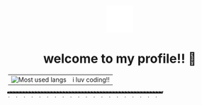 <div align="center">
  <img src="ASSETS/github.svg" alt="github" height="61px">
</div>

<div align="center">

  # welcome to my profile!! 👋
  
</div>


  <table>
    <tbody>
      <tr>
        <td>
          <img src="https://github-readme-stats.vercel.app/api/top-langs/?username=avaalef&layout=compact&hide_border=true&bg_color=1e1e2f&title_color=8be9fd&text_color=f8f8f2&icon_color=ff79c6&border_radius=12&card_width=350&card_height=400" alt="Most used langs">
        </td>
        <td>
          i luv coding!!
        </td>
      </tr>
    </tbody>
  </table>

.็็็็็็็็็็็็็็็็็็็็็็็็็็็็็็็็็็็็็็็็็็็็็็็็็ ็็็็็็็็็็็็็็็็็็็็็็็็็็็็็็็็็็็็็็็็็็็็็็็็็ ็็็็็็็็็็็็็็็็็็็็็็็็็็็็็็็็็็็็็็็็็็็็็็็็็ ็็็็็็็็็็็็็็็็็็็็็็็็็็็็็็็็็็็็็็็็็็็็็็็็็ ็็็็็็็็็็็็็็็็็็็็็็็็็็็็็็็็็็็็็็็็็็็็็็็็็.็็็็็็็็็็็็็็็็็็็็็็็็็็็็็็็็็็็็็็็็็็็็็็็็็ ็็็็็็็็็็็็็็็็็็็็็็็็็็็็็็็็็็็็็็็็็็็็็็็็็ ็็็็็็็็็็็็็็็็็็็็็็็็็็็็็็็็็็็็็็็็็็็็็็็็็ ็็็็็็็็็็็็็็็็็็็็็็็็็็็็็็็็็็็็็็็็็็็็็็็็็ ็็็็็็็็็็็็็็็็็็็็็็็็็็็็็็็็็็็็็็็็็็็็็็็็็.็็็็็็็็็็็็็็็็็็็็็็็็็็็็็็็็็็็็็็็็็็็็็็็็็ ็็็็็็็็็็็็็็็็็็็็็็็็็็็็็็็็็็็็็็็็็็็็็็็็็ ็็็็็็็็็็็็็็็็็็็็็็็็็็็็็็็็็็็็็็็็็็็็็็็็็ ็็็็็็็็็็็็็็็็็็็็็็็็็็็็็็็็็็็็็็็็็็็็็็็็็ ็็็็็็็็็็็็็็็็็็็็็็็็็็็็็็็็็็็็็็็็็็็็็็็็็.็็็็็็็็็็็็็็็็็็็็็็็็็็็็็็็็็็็็็็็็็็็็็็็็็ ็็็็็็็็็็็็็็็็็็็็็็็็็็็็็็็็็็็็็็็็็็็็็็็็็ ็็็็็็็็็็็็็็็็็็็็็็็็็็็็็็็็็็็็็็็็็็็็็็็็็ ็็็็็็็็็็็็็็็็็็็็็็็็็็็็็็็็็็็็็็็็็็็็็็็็็ ็็็็็็็็็็็็็็็็็็็็็็็็็็็็็็็็็็็็็็็็็็็็็็็็็.็็็็็็็็็็็็็็็็็็็็็็็็็็็็็็็็็็็็็็็็็็็็็็็็็ ็็็็็็็็็็็็็็็็็็็็็็็็็็็็็็็็็็็็็็็็็็็็็็็็็ ็็็็็็็็็็็็็็็็็็็็็็็็็็็็็็็็็็็็็็็็็็็็็็็็็ ็็็็็็็็็็็็็็็็็็็็็็็็็็็็็็็็็็็็็็็็็็็็็็็็็ ็็็็็็็็็็็็็็็็็็็็็็็็็็็็็็็็็็็็็็็็็็็็็็็็็.็็็็็็็็็็็็็็็็็็็็็็็็็็็็็็็็็็็็็็็็็็็็็็็็็ ็็็็็็็็็็็็็็็็็็็็็็็็็็็็็็็็็็็็็็็็็็็็็็็็็ ็็็็็็็็็็็็็็็็็็็็็็็็็็็็็็็็็็็็็็็็็็็็็็็็็ ็็็็็็็็็็็็็็็็็็็็็็็็็็็็็็็็็็็็็็็็็็็็็็็็็ ็็็็็็็็็็็็็็็็็็็็็็็็็็็็็็็็็็็็็็็็็็็็็็็็็.็็็็็็็็็็็็็็็็็็็็็็็็็็็็็็็็็็็็็็็็็็็็็็็็็ ็็็็็็็็็็็็็็็็็็็็็็็็็็็็็็็็็็็็็็็็็็็็็็็็็ ็็็็็็็็็็็็็็็็็็็็็็็็็็็็็็็็็็็็็็็็็็็็็็็็็ ็็็็็็็็็็็็็็็็็็็็็็็็็็็็็็็็็็็็็็็็็็็็็็็็็ ็็็็็็็็็็็็็็็็็็็็็็็็็็็็็็็็็็็็็็็็็็็็็็็็็.็็็็็็็็็็็็็็็็็็็็็็็็็็็็็็็็็็็็็็็็็็็็็็็็็ ็็็็็็็็็็็็็็็็็็็็็็็็็็็็็็็็็็็็็็็็็็็็็็็็็ ็็็็็็็็็็็็็็็็็็็็็็็็็็็็็็็็็็็็็็็็็็็็็็็็็ ็็็็็็็็็็็็็็็็็็็็็็็็็็็็็็็็็็็็็็็็็็็็็็็็็ ็็็็็็็็็็็็็็็็็็็็็็็็็็็็็็็็็็็็็็็็็็็็็็็็็.็็็็็็็็็็็็็็็็็็็็็็็็็็็็็็็็็็็็็็็็็็็็็็็็็ ็็็็็็็็็็็็็็็็็็็็็็็็็็็็็็็็็็็็็็็็็็็็็็็็็ ็็็็็็็็็็็็็็็็็็็็็็็็็็็็็็็็็็็็็็็็็็็็็็็็็ ็็็็็็็็็็็็็็็็็็็็็็็็็็็็็็็็็็็็็็็็็็็็็็็็็ ็็็็็็็็็็็็็็็็็็็็็็็็็็็็็็็็็็็็็็็็็็็็็็็็็.็็็็็็็็็็็็็็็็็็็็็็็็็็็็็็็็็็็็็็็็็็็็็็็็็ ็็็็็็็็็็็็็็็็็็็็็็็็็็็็็็็็็็็็็็็็็็็็็็็็็ ็็็็็็็็็็็็็็็็็็็็็็็็็็็็็็็็็็็็็็็็็็็็็็็็็ ็็็็็็็็็็็็็็็็็็็็็็็็็็็็็็็็็็็็็็็็็็็็็็็็็ ็็็็็็็็็็็็็็็็็็็็็็็็็็็็็็็็็็็็็็็็็็็็็็็็็.็็็็็็็็็็็็็็็็็็็็็็็็็็็็็็็็็็็็็็็็็็็็็็็็็ ็็็็็็็็็็็็็็็็็็็็็็็็็็็็็็็็็็็็็็็็็็็็็็็็็ ็็็็็็็็็็็็็็็็็็็็็็็็็็็็็็็็็็็็็็็็็็็็็็็็็ ็็็็็็็็็็็็็็็็็็็็็็็็็็็็็็็็็็็็็็็็็็็็็็็็็ ็็็็็็็็็็็็็็็็็็็็็็็็็็็็็็็็็็็็็็็็็็็็็็็็็.็็็็็็็็็็็็็็็็็็็็็็็็็็็็็็็็็็็็็็็็็็็็็็็็็ ็็็็็็็็็็็็็็็็็็็็็็็็็็็็็็็็็็็็็็็็็็็็็็็็็ ็็็็็็็็็็็็็็็็็็็็็็็็็็็็็็็็็็็็็็็็็็็็็็็็็ ็็็็็็็็็็็็็็็็็็็็็็็็็็็็็็็็็็็็็็็็็็็็็็็็็ ็็็็็็็็็็็็็็็็็็็็็็็็็็็็็็็็็็็็็็็็็็็็็็็็็.็็็็็็็็็็็็็็็็็็็็็็็็็็็็็็็็็็็็็็็็็็็็็็็็็ ็็็็็็็็็็็็็็็็็็็็็็็็็็็็็็็็็็็็็็็็็็็็็็็็็ ็็็็็็็็็็็็็็็็็็็็็็็็็็็็็็็็็็็็็็็็็็็็็็็็็ ็็็็็็็็็็็็็็็็็็็็็็็็็็็็็็็็็็็็็็็็็็็็็็็็็ ็็็็็็็็็็็็็็็็็็็็็็็็็็็็็็็็็็็็็็็็็็็็็็็็็.็็็็็็็็็็็็็็็็็็็็็็็็็็็็็็็็็็็็็็็็็็็็็็็็็ ็็็็็็็็็็็็็็็็็็็็็็็็็็็็็็็็็็็็็็็็็็็็็็็็็ ็็็็็็็็็็็็็็็็็็็็็็็็็็็็็็็็็็็็็็็็็็็็็็็็็ ็็็็็็็็็็็็็็็็็็็็็็็็็็็็็็็็็็็็็็็็็็็็็็็็็ ็็็็็็็็็็็็็็็็็็็็็็็็็็็็็็็็็็็็็็็็็็็็็็็็็.็็็็็็็็็็็็็็็็็็็็็็็็็็็็็็็็็็็็็็็็็็็็็็็็็ ็็็็็็็็็็็็็็็็็็็็็็็็็็็็็็็็็็็็็็็็็็็็็็็็็ ็็็็็็็็็็็็็็็็็็็็็็็็็็็็็็็็็็็็็็็็็็็็็็็็็ ็็็็็็็็็็็็็็็็็็็็็็็็็็็็็็็็็็็็็็็็็็็็็็็็็ ็็็็็็็็็็็็็็็็็็็็็็็็็็็็็็็็็็็็็็็็็็็็็็็็็.็็็็็็็็็็็็็็็็็็็็็็็็็็็็็็็็็็็็็็็็็็็็็็็็็ ็็็็็็็็็็็็็็็็็็็็็็็็็็็็็็็็็็็็็็็็็็็็็็็็็ ็็็็็็็็็็็็็็็็็็็็็็็็็็็็็็็็็็็็็็็็็็็็็็็็็ ็็็็็็็็็็็็็็็็็็็็็็็็็็็็็็็็็็็็็็็็็็็็็็็็็ ็็็็็็็็็็็็็็็็็็็็็็็็็็็็็็็็็็็็็็็็็็็็็็็็็.็็็็็็็็็็็็็็็็็็็็็็็็็็็็็็็็็็็็็็็็็็็็็็็็็ ็็็็็็็็็็็็็็็็็็็็็็็็็็็็็็็็็็็็็็็็็็็็็็็็็ ็็็็็็็็็็็็็็็็็็็็็็็็็็็็็็็็็็็็็็็็็็็็็็็็็ ็็็็็็็็็็็็็็็็็็็็็็็็็็็็็็็็็็็็็็็็็็็็็็็็็ ็็็็็็็็็็็็็็็็็็็็็็็็็็็็็็็็็็็็็็็็็็็็็็็็็.็็็็็็็็็็็็็็็็็็็็็็็็็็็็็็็็็็็็็็็็็็็็็็็็็ ็็็็็็็็็็็็็็็็็็็็็็็็็็็็็็็็็็็็็็็็็็็็็็็็็ ็็็็็็็็็็็็็็็็็็็็็็็็็็็็็็็็็็็็็็็็็็็็็็็็็ ็็็็็็็็็็็็็็็็็็็็็็็็็็็็็็็็็็็็็็็็็็็็็็็็็ ็็็็็็็็็็็็็็็็็็็็็็็็็็็็็็็็็็็็็็็็็็็็็็็็็.็็็็็็็็็็็็็็็็็็็็็็็็็็็็็็็็็็็็็็็็็็็็็็็็็ ็็็็็็็็็็็็็็็็็็็็็็็็็็็็็็็็็็็็็็็็็็็็็็็็็ ็็็็็็็็็็็็็็็็็็็็็็็็็็็็็็็็็็็็็็็็็็็็็็็็็ ็็็็็็็็็็็็็็็็็็็็็็็็็็็็็็็็็็็็็็็็็็็็็็็็็ ็็็็็็็็็็็็็็็็็็็็็็็็็็็็็็็็็็็็็็็็็็็็็็็็็.็็็็็็็็็็็็็็็็็็็็็็็็็็็็็็็็็็็็็็็็็็็็็็็็็ ็็็็็็็็็็็็็็็็็็็็็็็็็็็็็็็็็็็็็็็็็็็็็็็็็ ็็็็็็็็็็็็็็็็็็็็็็็็็็็็็็็็็็็็็็็็็็็็็็็็็ ็็็็็็็็็็็็็็็็็็็็็็็็็็็็็็็็็็็็็็็็็็็็็็็็็ ็็็็็็็็็็็็็็็็็็็็็็็็็็็็็็็็็็็็็็็็็็็็็็็็็
